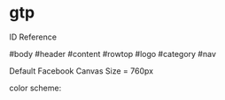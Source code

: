 # gtp

ID Reference

#body
#header
#content
#rowtop
#logo
#category
#nav


Default Facebook Canvas Size = 760px


color scheme: 


